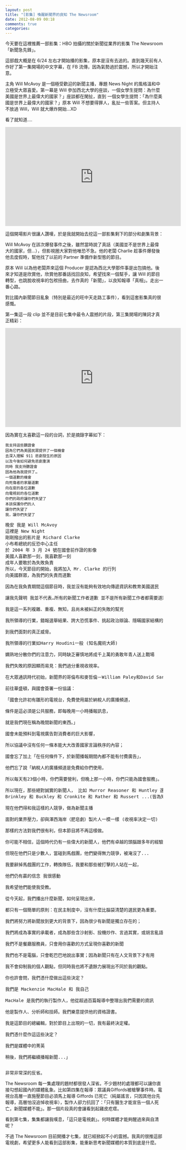 ```yaml
---
layout: post
title: "[影集] 喚醒新聞界的良知 The Newsroom"
date: 2012-08-09 00:18
comments: true
categories: 
---
```


今天要在這裡推薦一部影集：HBO 拍攝的關於新聞從業界的影集 The Newsroom 「新聞急先鋒」。

這部戲大概是在 6/24 左右才開始播的影集，原本是沒有去追的。直到幾天前有人作好了第一集開場的中文字幕，在 FB 流傳，因為氣勢過於震撼，所以才開始注意。

主角 Will McAvoy 是一個極受歡迎的新聞主播，專題 News Night 的風格溫和中立極受大眾喜愛。第一幕是 Will 參加西北大學的座談，一個女學生提問：為什麼美國是世界上最偉大的國家？」座談都在閑扯，直到 一個女學生提問：「為什麼美國是世界上最偉大的國家？」原本 Will 不想要得罪人，亂扯一些答案。但主持人不放過 Will，Will 就大爆炸開始…XD

看了就知道....

<iframe width="560" height="315" src="http://www.youtube.com/embed/tG8F6BeAER8" frameborder="0" allowfullscreen></iframe>

這個開場影片很讓人讚嘆，於是我就開始去挖這一部影集剩下的部分和劇集背景：

Will McAvoy 在該次爆發事件之後，雖然當時說了真話（美國並不是世界上最偉大的國家，但...），但影視圈大家對他唯恐不急。他的老闆 Charlie 趁事件爆發後他去度假時，幫他找了以前的 Partner 準備作新型態的節目。

原本 Will 以為他老闆弄來這個 Producer 是認為西北大學那件事是出包搞他。後來才知道是欣賞他，欣賞他那番話找回良知，希望找來一個幫手，讓 Will 的節目轉型，也跳脫收視率的包袱扭曲，去作真的「新聞」，以良知報導「真相」。走出一番心路。

對比國內新聞節目亂象（特別是最近的旺中天走路工事件），看到這套影集真的很感慨。

第一集這一段 clip 並不是目前七集中最令人震撼的片段，第三集開場的陳詞才真正精彩：

<iframe width="560" height="315" src="http://www.youtube.com/embed/0_i9fw43Moo" frameborder="0" allowfullscreen></iframe>

因為實在太喜歡這一段的台詞，於是摘錄字幕如下：

```
我支持這些聽證會
因為它們為美國民眾提供了一個機會
去深入理解 911 悲劇發生的原因
以及今後如何避免悲劇重演
同時 我支持聽證會
因為他為我提供了…
一個道歉的機會
向死傷者的家屬道歉
向在座的各位道歉
向電視前的各位道歉
你們的政府讓你們失望了
本該保護你們的人
讓你們失望了
我，讓你們失望了
```

<pre>
晚安 我是 Will McAvoy 
這裡是 New Night
剛剛撥出的影片是 Richard Clarke
小布希總統的反恐中心主任
於 2004 年 3 月 24 號在國會前作證的影像
美國人喜歡那一刻，我喜歡那一刻
成年人要敢於為失敗負責
所以，今天節目的開始，我將加入 Mr. Clarke 的行列
向美國群眾，為我們的失責而道歉

因為在我負責期間這個節目時，我並沒有能夠有效地向傳遞資訊和教育美國選民

讓我先聲明 我並不代表…所有的新聞工作者道歉 並不是所有新聞工作者都需要道歉 我僅代表自己

我是這一系列複雜、重複、無知，且尚未被糾正的失敗的幫兇

我所領導的行業，錯報選舉結果、誇大恐慌事件、挑起政治辯論、隱瞞國家結構的改變 從經濟危機到國力的真實水準

到我們面對的真正威脅。

我所領導的行業如Harry Houdini一般 (知名魔術大師)

嫻熟地分散你們的注意力，同時缺乏審慎地將成千上萬的勇敢年青人送上戰場

我們失敗的原因顯而易見：我們過分重視收視率。

在大眾通訊時代初始，新聞界的哥倫布和麥哲倫－William Paley和David Sarnoff (CBS之父及美國廣播通訊業之父) 

前往華盛頓，與國會簽署一份協議：

「國會允許初有雛形的電視台，免費使用屬於納稅人的廣播頻道， 

條件是這必須是公共服務，即每晚用一小時播報訊息， 

就是我們現在稱為晚間新聞的東西。」

國會未能預料到電視廣告對消費者的巨大影響， 

所以協議中沒有任何一條本能大大改善國家言論秩序的內容； 

國會忘了加上「在任何條件下，於新聞播報期間內都不能有付費廣告」，

他們忘了說「納稅人的廣播頻道是免費給你們使用， 

所以每天有23個小時，你們需要營利，但晚上那一小時，你們只能為國會服務」。

所以現在，那些絕對誠實的新聞人， 比如 Murror Reasoner 和 Huntley 還有
Brinkley 和 Buckley 和 Cronkite 和 Rather 和 Russert ...(皆為知名主播)

現在他們得和我這樣的人競爭，做為新聞主播

面對的業界壓力，卻與澤西海岸（肥皂劇）製片人一模一樣 (收視率決定一切) 

那樣的方法對我們很有利，但本節目將不再這樣做。

你可能不相信，這個時代仍有一些偉大的新聞人，他們有卓越的頭腦跟多年的經驗， 和對新聞工作的真摯熱情

但現在他們只是少數人，當碰到馬戲團，他們變得無力競爭，被淹沒了...

我要辭掉馬戲團的工作，轉換隊伍，我要和那些被打擊的人站在一起，

他們仍有贏的信念 我很感動

我希望他們能使我受教。

從今天起，我們播出什麼新聞，如何呈現出來，

都只有一個簡單的原則：在民主制度中，沒有什麼比腦袋清楚的選民更為重要。

我們將努力將新聞放到更大的背景下，因為很少有新聞是獨立存在的；

我們將成為事實的承載者，成為那些含沙射影、投機炒作、言過其實，或胡言亂語的死對頭

我們不是餐廳服務員，只會用你喜歡的方式呈現你喜歡的新聞

我們也不是電腦，只會乾巴巴地說出事實；因為新聞只有在人文背景下才有用

我不會抑制我的個人觀點，但同時我也將不遺餘力展現出不同於我的觀點。

你也許會問，我們憑什麼做出這些決定？

我們是 Mackenzie MacHale 和 我自己

MacHale 是我們的執行製作人，他從超過百篇報導中整理出我們需要的資訊

他是製作人、分析師和技師。我們樂意提供他的資格證書。

我是這節目的總編輯，對於節目上出現的一切，我有最終決定權。

我們憑什麼作這這些決定？

我們是媒體中的菁英

稍後，我們將繼續播報新聞...」

</pre>

非常非常深的反省。

The Newsroom 每一集處理的題材都很發人深省。不少題材的處理都可以讓你直接勾想起國內的媒體亂象。比如第四集在報導：眾議員Giffords被槍擊事件時。電視台高層一直施壓節目必須馬上報導 Giffords 已死亡（純屬謠言，只因其他台先報導，高層怕沒追悼收視率），製作人卻力抗回了：「只有醫生才能宣告一個人死亡，新聞媒體不能」。那一個片段真的會讓看到起雞皮疙瘩。

看到第七集，集集都讓我嘆息，「這只是電視劇」。何時媒體才能夠醒過來與自清呢？

不過 The Newsroom 目前開播才七集，就已經掀起不小的震撼。我真的很推這部電視劇，希望更多人能看到這部影集，能重新思考新聞媒體的本質到底是什麼。


